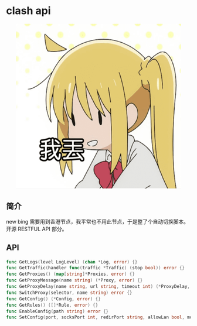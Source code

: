 # clash api

<p align="center">
    <img src="assets/nijika.png" width="450" height="450">
</p>



## 简介

new bing 需要用到香港节点，我平常也不用此节点，于是整了个自动切换脚本。开源 RESTFUL API 部分。



## API

```go
func GetLogs(level LogLevel) (chan *Log, error) {}
func GetTraffic(handler func(traffic *Traffic) (stop bool)) error {}
func GetProxies() (map[string]*Proxies, error) {}
func GetProxyMessage(name string) (*Proxy, error) {}
func GetProxyDelay(name string, url string, timeout int) (*ProxyDelay, error) {}
func SwitchProxy(selector, name string) error {}
func GetConfig() (*Config, error) {}
func GetRules() ([]*Rule, error) {}
func EnableConfig(path string) error {}
func SetConfig(port, socksPort int, redirPort string, allowLan bool, mode, logLevel string) error {}
```

 